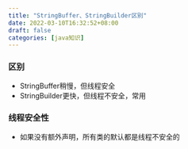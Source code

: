 ```yaml
---
title: "StringBuffer、StringBuilder区别"
date: 2022-03-10T16:32:52+08:00
draft: false
categories: [java知识]
---
```

### 区别

* StringBuffer稍慢，但线程安全
* StringBuilder更快，但线程不安全，常用

### 线程安全性

* 如果没有额外声明，所有类的默认都是线程不安全的
